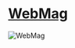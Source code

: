 # [WebMag](https://web--mag.herokuapp.com/)
![WebMag](https://user-images.githubusercontent.com/62444892/153721165-7c0fe795-f4c8-464b-9d20-f1b2fb2bd4e6.gif)
